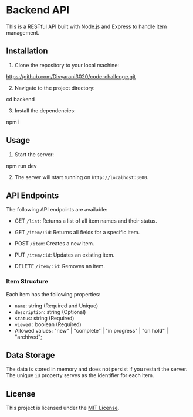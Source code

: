 # Backend API

This is a RESTful API built with Node.js and Express to handle item management.

## Installation

1. Clone the repository to your local machine:

https://github.com/Divyarani3020/code-challenge.git

2. Navigate to the project directory:

cd backend

3. Install the dependencies:

npm i

## Usage

1. Start the server:

npm run dev

2. The server will start running on `http://localhost:3000`.

## API Endpoints

The following API endpoints are available:

- GET `/list`: Returns a list of all item names and their status.

- GET `/item/:id`: Returns all fields for a specific item.

- POST `/item`: Creates a new item.

- PUT `/item/:id`: Updates an existing item.

- DELETE `/item/:id`: Removes an item.

### Item Structure

Each item has the following properties:

- `name`: string (Required and Unique)
- `description`: string (Optional)
- `status`: string (Required)
- `viewed` : boolean (Required)
- Allowed values: "new" | "complete" | "in progress" | "on hold" | "archived";

## Data Storage

The data is stored in memory and does not persist if you restart the server. The unique `id` property serves as the identifier for each item.

## License

This project is licensed under the [MIT License](code-challenge/LICENSE).
